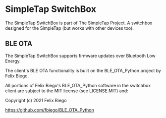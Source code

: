 # SimpleTap SwitchBox
The SimpleTap SwitchBox is part of The SimpleTap Project.
A switchbox designed for the SimpleTap (but works with other devices too).

## BLE OTA
The SimpleTap SwitchBox supports firmware updates over Bluetooth Low Energy.

The client's BLE OTA functionality is built on the BLE_OTA_Python project by Felix Biego.

All portions of Felix Biego's BLE_OTA_Python software in the switchbox client are subject to the MIT license (see LICENSE.MIT) and:

Copyright (c) 2021 Felix Biego

https://github.com/fbiego/BLE_OTA_Python
